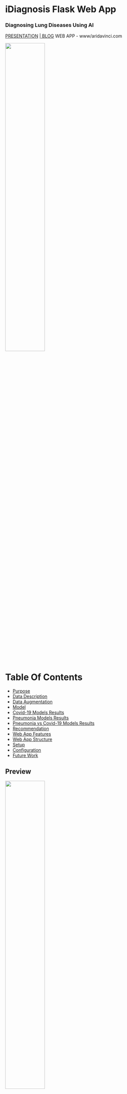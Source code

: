 # iDiagnosis Flask Web App

### Diagnosing Lung Diseases Using AI
<a href="https://github.com/ariavathlete/aidiagnosis/blob/master/Clinical%20Case%20of%20Lung%20Disease.pdf">PRESENTATION</a>
<a href="https://github.com/ariavathlete/aidiagnosis/blob/master/Diagnosing_Pneumonia_Blog.pdf">| BLOG</a>
WEB APP - www/aridavinci.com

  <img src='images/blue.PNG' width='50%'/>
  
 # Table Of Contents
* [Purpose](#purpose)
* [Data Description](#data-description)
* [Data Augmentation](#data-augmentation)
* [Model](#model)
* [Covid-19 Models Results](#covid-19-models-results)
* [Pneumonia Models Results](#pneumonia-models-results)
* [Pneumonia vs Covid-19 Models Results](#pneumonia-vs-covid-19-models-results)
* [Recommendation](#recommendation)
* [Web App Features](#web-app-features)
* [Web App Structure](#web-app-structure)
* [Setup](#setup)
* [Configuration](#configuration)
* [Future Work](#future-work)
  
 ## Preview
  <img src='screenshots/Upload.png' width='50%'/>
  <img src='screenshots/Result1.png' width='50%'/>
  
## Purpose
The purpose of this research is to build a classifier that can correctly distinguish between Pneumonia and Covid-19. Why lung diseases?

* 100,000 Deaths per year due to the misdiagnosis of pneumonia. Wrongful diagnosis of pneumonia can be very life threatening given that it leads to an increase in severity due to lack of treatment. Especially in cases where the patient might have a more serious infection like COVID-19.

* Pneumonia is the reason for 1 out of 6 childhood death making it the leading cause of fatality in kids under 5 years.

* In the United States, the death rate of pneumonia is 10 out of every 100,000 individuals and this usually the rate in most developed countries. Meanwhile, in Africa, the death rate of pneumonia is 100 out of every 100,000 individuals and this is normal in most developing countries.

## Data Description
For this research, I used the Pneumonia vs Covid-19 dataset from Kaggle’s website. I used 3,554 x-ray images of patient which were labeled by a specialist as either Covid-19 or Pneumonia. The merged dataset file can be found in the xray folder of this repository. The datasets downloaded can be found: 
* https://www.kaggle.com/muhammadmasdar/pneumonia-virus-vs-covid19
* https://www.kaggle.com/prashant268/chest-xray-covid19-pneumonia
* https://www.kaggle.com/paultimothymooney/chest-xray-pneumonia

  <img src='/images/kaggle.PNG' width='80%'/>


## Data Augmentation
The data was imbalanced so I'll use ImageDataGenerator to create additional dataset to help our modeling training. This will allow the network to see more diversification withing the dataset without any reduction in how representative the dataset for each category is during training. I won’t do the same for the test dataset as I won’t want to tamper with the data that I’ll be validating with. My parameters here are;

* shear_range=0.2
* rotation_range=20
* width_shift_range=0.2
* height_shift_range=0.2
* horizontal_flip=True
* vertical_flip=False
* zoom_range=0.2

## [Model](https://github.com/ariavathlete/aidiagnosis/tree/master/app/views/models)
The network used is VGG19 because it’s known for having pretty high accuracies for image classification problems so I have no doubt it would work perfectly for my problem. After importing my VGG19 model and set the appropriate weights for the type of images in the dataset and set the Include Top parameter to false. This will ensure that the last layer is drop and I did this because I don’t want to classify thousand different categories when my specific problem only has two categories. So, for this I skip the last layer. The first layer is also dropped since I can simply provide my own image size as I did.

After that, I inserted the images using flow. My parameters are; 32 images should be used for training at a given instance (batch size), my image size is 64 X 64.

### Callback Parameters:
#### ModelCheckpoint
* monitor = val_loss
* mode = min
* save_best_only = True
* verbose = 1
#### EarlyStopping
* monitor = val_loss
* mode = min
* save_best_only = True
* verbose= 1
#### ReduceLROnPlateau
* monitor = val_loss
* patience = 30
* verbose = 1 
* factor = 0.8
* min_lr = 0.0001
* mode = auto
* min_delta = 0.0001
* cooldown = 5

I go on and apply the same parameters I used for my training dataset to my test dataset and then I call my fit 100 epochs.

## [Covid-19 Models Results](./covid_vs_normal.ipynb)
The accuracy is 98 % and this is the amount of time the predicted result is actually correct.

The recall percentage is 98% and this is the probability of the model diagnosing a correct positive diagnosis out of all the times it diagnosed positive. This would be the best metric in this case as we would rather give a wrong positive diagnosis than give a wrong negative diagnosis.

  <img src='images/cm_covid.PNG' width='50%'/>

The model loss is 0.04 out and this is the amount the model penalizes for incorrect predictions ~ 10%

  <img src='images/loss_covid.PNG' width='80%'/>

The AUC score is 0.98 and this is the average probability that the model can diagnose each X-ray image correctly.

  <img src='images/roc_covid.PNG' width='50%'/>
  
## [Pneumonia Models Results](./pneumonia_vs_normal.ipynb)
The accuracy is 95 % and this is the amount of time the predicted result is actually correct.

The recall percentage is 95% and this is the probability of the model diagnosing a correct positive diagnosis out of all the times it diagnosed positive. This would be the best metric in this case as we would rather give a wrong positive diagnosis than give a wrong negative diagnosis.

  <img src='images/cm_pne.PNG' width='50%'/>

The model loss is 0.14 out and this is the amount the model penalizes for incorrect predictions ~ 10%

  <img src='images/loss_pne.PNG' width='80%'/>

The AUC score is 0.95 and this is the average probability that the model can diagnose each X-ray image correctly.

  <img src='images/roc_pne.PNG' width='50%'/>

## [Pneumonia vs Covid-19 Models Results](./pneumonia_vs_covid.ipynb)
The accuracy is 95 % and this is the amount of time the predicted result is actually correct.

The recall percentage is 95% and this is the probability of the model diagnosing a correct positive diagnosis out of all the times it diagnosed positive. This would be the best metric in this case as we would rather give a wrong positive diagnosis than give a wrong negative diagnosis.

  <img src='images/cm_pvc.PNG' width='50%'/>

The model loss is 0.14 out and this is the amount the model penalizes for incorrect predictions ~ 10%

  <img src='images/loss_pvc.PNG' width='80%'/>

The AUC score is 0.95 and this is the average probability that the model can diagnose each X-ray image correctly.

  <img src='images/roc_pvc.PNG' width='50%'/>

### Recommendation
The recall score will be the main metric for this project since it’s the most important metric in medical problems given that - doctors will rather make a wrong positive diagnosis than make a wrong negative.

Health professionals are welcomed to integrate this model, after thorough verification, into their medical software to help them correctly diagnose Covid-19.

## Web App Features
- [x] User account sign up, sign in, password reset, all through asynchronous email confirmation.
- [x] Form generation.
- [x] Error handling.
- [x] HTML macros and layout file.
- [x] "Functional" file structure.
- [x] Python 3.7 compliant.
- [x] Asynchronous AJAX calls.
- [x] Administration panel.
- [x] Logging.
- [ ] Stripe subscriptions. (WIP)
- [ ] RESTful API for payments.
- [ ] Simple RESTful API to communicate with your app.

### Website Backend
- [Flask](http://flask.pocoo.org/).
- [Flask-Login](https://flask-login.readthedocs.org/en/latest/) for the user accounts.
- [Flask-SQLAlchemy](https://pythonhosted.org/Flask-SQLAlchemy/) interacting with the database.
- [Flask-WTF](https://flask-wtf.readthedocs.org/en/latest/) and [WTForms](https://wtforms.readthedocs.org/en/latest/) for the form handling.
- [Flask-Mail](https://pythonhosted.org/Flask-Mail/) for sending mails.
- [itsdangerous](http://pythonhosted.org/itsdangerous/) for generating random tokens for the confirmation emails.
- [Flask-Bcrypt](https://flask-bcrypt.readthedocs.org/en/latest/) for generating secret user passwords.
- [Flask-Admin](https://flask-admin.readthedocs.org/en/latest/) for building an administration interface.
- [Flask-Script](https://flask-script.readthedocs.io/en/latest/) for managing the app.
- [structlog](http://structlog.readthedocs.io/en/stable/) for logging.
- [Flask-DebugToolBar](https://flask-debugtoolbar.readthedocs.io/en/latest/) for adding a performance toolbar in development.
- [gunicorn](http://gunicorn.org/) for acting as a reverse-proxy for Nginx.
- [Flask-Stripe](http://stripe.com/) for subscription billing.

### Website Frontend
- [Semantic UI](http://semantic-ui.com/) for the global style. Very similar to [Bootstrap](http://getbootstrap.com/).
- [Stackpath.Bootstrapcdn](https://stackpath.bootstrapcdn.com/bootstrap/4.5.0/css/bootstrap.min.css) for the index & demo.
- [Google-api](https://fonts.googleapis.com/css?family=Amatic+SC:400,700%7CBarlow:300,400,500,600,700,800,900%7CPT+Sans:400,700&display=swap) for the results.
- [Leaflet JS](http://leafletjs.com/) for the map.

## Web App Structure
Everything is contained in the `app/` folder.
- The models can be found in `views/models` folder 
- There you have the classic `static/` and `templates/` folders. The `templates/` folder contains macros, error views and a common layout.
- I added a `views/` folder to separate the user and the website logic, which could be extended to the the admin views.
- The same goes for the `forms/` folder, as the project grows it will be useful to split the WTForms code into separate files.
- The `models.py` script contains the SQLAlchemy code, for the while it only contains the logic for a `users` table.
- The `toolbox/` folder is a personal choice, in it I keep all the other code the application will need.
- Management commands should be included in `manage.py`. Enter `python manage.py -?` to get a list of existing commands.
- I added a Makefile for setup tasks.

## Setup
- Install the requirements and setup the development environment.

	`make install && make dev`

- Create the database.

	`python manage.py initdb`

- Run the application.

	`python manage.py runserver`

- Navigate to `localhost:5000`.

## Configuration
The goal is to keep most of the application's configuration in a single file called `config.py`. I added a `config_dev.py` and a `config_prod.py` who inherit from `config_common.py`. The trick is to symlink either of these to `config.py`. This is done in by running `make dev` or `make prod`.

I have included a working mail account which takes my email and password I've securedly stored in my environment so you would need to set up an environment password for your mailing account to be able to send emails [here](https://exploreflask.com/configuration.html).

Read [this](http://flask.pocoo.org/docs/0.10/config/) for information on the possible configuration options.

## Future Work
   * Other Lung Diseases: Create a classifier to differentiate pneumonia x-rays from other lung infections like Tuberculosis, etc.
 
   * Target Detection: Create a classifier to detect what section of the lungs the infection is located.

   * Model Improvement: Collect more data and tune more layers to the transfer learning model to improve its performance.

## License

The MIT License (MIT). Please see the [license file](LICENSE) for more information.
